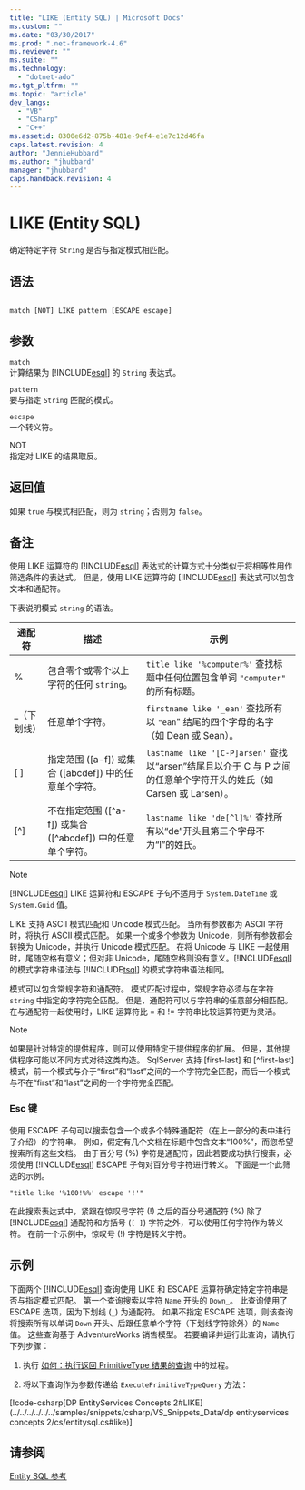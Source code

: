 ```yaml
---
title: "LIKE (Entity SQL) | Microsoft Docs"
ms.custom: ""
ms.date: "03/30/2017"
ms.prod: ".net-framework-4.6"
ms.reviewer: ""
ms.suite: ""
ms.technology: 
  - "dotnet-ado"
ms.tgt_pltfrm: ""
ms.topic: "article"
dev_langs: 
  - "VB"
  - "CSharp"
  - "C++"
ms.assetid: 8300e6d2-875b-481e-9ef4-e1e7c12d46fa
caps.latest.revision: 4
author: "JennieHubbard"
ms.author: "jhubbard"
manager: "jhubbard"
caps.handback.revision: 4
---
```

# LIKE (Entity SQL)
确定特定字符 `String` 是否与指定模式相匹配。  
  
## 语法  
  
```  
  
match [NOT] LIKE pattern [ESCAPE escape]  
```  
  
## 参数  
 `match`  
 计算结果为 [!INCLUDE[esql](../../../../../../includes/esql-md.md)] 的 `String` 表达式。  
  
 `pattern`  
 要与指定 `String` 匹配的模式。  
  
 `escape`  
 一个转义符。  
  
 NOT  
 指定对 LIKE 的结果取反。  
  
## 返回值  
 如果 `true` 与模式相匹配，则为 `string`；否则为 `false`。  
  
## 备注  
 使用 LIKE 运算符的 [!INCLUDE[esql](../../../../../../includes/esql-md.md)] 表达式的计算方式十分类似于将相等性用作筛选条件的表达式。 但是，使用 LIKE 运算符的 [!INCLUDE[esql](../../../../../../includes/esql-md.md)] 表达式可以包含文本和通配符。  
  
 下表说明模式 `string` 的语法。  
  
|通配符|描述|示例|  
|---------|--------|--------|  
|%|包含零个或零个以上字符的任何 `string`。|`title like '%computer%'` 查找标题中任何位置包含单词 `"computer"` 的所有标题。|  
|\_（下划线）|任意单个字符。|`firstname like '_ean'` 查找所有以 `"ean`" 结尾的四个字母的名字（如 Dean 或 Sean）。|  
|\[ \]|指定范围 \(\[a\-f\]\) 或集合 \(\[abcdef\]\) 中的任意单个字符。|`lastname like '[C-P]arsen'` 查找以“arsen”结尾且以介于 C 与 P 之间的任意单个字符开头的姓氏（如 Carsen 或 Larsen）。|  
|\[^\]|不在指定范围 \(\[^a\-f\]\) 或集合 \(\[^abcdef\]\) 中的任意单个字符。|`lastname like 'de[^l]%'` 查找所有以“de”开头且第三个字母不为“l”的姓氏。|  
  
> [!NOTE]
>  [!INCLUDE[esql](../../../../../../includes/esql-md.md)] LIKE 运算符和 ESCAPE 子句不适用于 `System.DateTime` 或 `System.Guid` 值。  
  
 LIKE 支持 ASCII 模式匹配和 Unicode 模式匹配。 当所有参数都为 ASCII 字符时，将执行 ASCII 模式匹配。 如果一个或多个参数为 Unicode，则所有参数都会转换为 Unicode，并执行 Unicode 模式匹配。 在将 Unicode 与 LIKE 一起使用时，尾随空格有意义；但对非 Unicode，尾随空格则没有意义。[!INCLUDE[esql](../../../../../../includes/esql-md.md)] 的模式字符串语法与 [!INCLUDE[tsql](../../../../../../includes/tsql-md.md)] 的模式字符串语法相同。  
  
 模式可以包含常规字符和通配符。 模式匹配过程中，常规字符必须与在字符 `string` 中指定的字符完全匹配。 但是，通配符可以与字符串的任意部分相匹配。 在与通配符一起使用时，LIKE 运算符比 \= 和 \!\= 字符串比较运算符更为灵活。  
  
> [!NOTE]
>  如果是针对特定的提供程序，则可以使用特定于提供程序的扩展。 但是，其他提供程序可能以不同方式对待这类构造。 SqlServer 支持 \[first\-last\] 和 \[^first\-last\] 模式，前一个模式与介于“first”和“last”之间的一个字符完全匹配，而后一个模式与不在“first”和“last”之间的一个字符完全匹配。  
  
### Esc 键  
 使用 ESCAPE 子句可以搜索包含一个或多个特殊通配符（在上一部分的表中进行了介绍）的字符串。 例如，假定有几个文档在标题中包含文本“100%”，而您希望搜索所有这些文档。 由于百分号 \(%\) 字符是通配符，因此若要成功执行搜索，必须使用 [!INCLUDE[esql](../../../../../../includes/esql-md.md)] ESCAPE 子句对百分号字符进行转义。 下面是一个此筛选的示例。  
  
```  
"title like '%100!%%' escape '!'"  
```  
  
 在此搜索表达式中，紧跟在惊叹号字符 \(\!\) 之后的百分号通配符 \(%\) 除了 [!INCLUDE[esql](../../../../../../includes/esql-md.md)] 通配符和方括号 \(`[ ]`\) 字符之外，可以使用任何字符作为转义符。 在前一个示例中，惊叹号 \(\!\) 字符是转义字符。  
  
## 示例  
 下面两个 [!INCLUDE[esql](../../../../../../includes/esql-md.md)] 查询使用 LIKE 和 ESCAPE 运算符确定特定字符串是否与指定模式匹配。 第一个查询搜索以字符 `Name` 开头的 `Down_`。 此查询使用了 ESCAPE 选项，因为下划线 \(`_`\) 为通配符。 如果不指定 ESCAPE 选项，则该查询将搜索所有以单词 `Down` 开头、后跟任意单个字符（下划线字符除外）的 `Name` 值。 这些查询基于 AdventureWorks 销售模型。 若要编译并运行此查询，请执行下列步骤：  
  
1.  执行 [如何：执行返回 PrimitiveType 结果的查询](../../../../../../docs/framework/data/adonet/ef/how-to-execute-a-query-that-returns-primitivetype-results.md) 中的过程。  
  
2.  将以下查询作为参数传递给 `ExecutePrimitiveTypeQuery` 方法：  
  
 [!code-csharp[DP EntityServices Concepts 2#LIKE](../../../../../../samples/snippets/csharp/VS_Snippets_Data/dp entityservices concepts 2/cs/entitysql.cs#like)]  
  
## 请参阅  
 [Entity SQL 参考](../../../../../../docs/framework/data/adonet/ef/language-reference/entity-sql-reference.md)